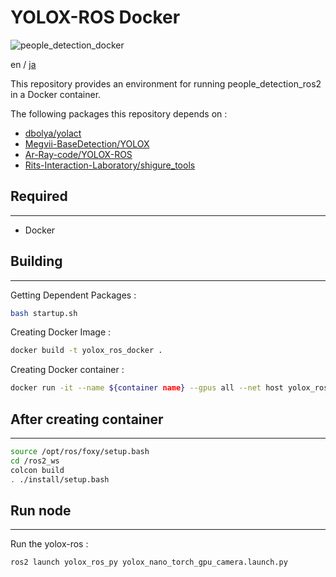# YOLOX-ROS Docker

![people_detection_docker](https://img.shields.io/badge/people_detection_ros2-docker-blue)

en / [ja](./README_ja.md)

This repository provides an environment for running people_detection_ros2 in a Docker container.

The following packages this repository depends on :
- [dbolya/yolact](https://github.com/dbolya/yolact/tree/master)
- [Megvii-BaseDetection/YOLOX](https://github.com/Megvii-BaseDetection/YOLOX.git)
- [Ar-Ray-code/YOLOX-ROS](https://github.com/Ar-Ray-code/YOLOX-ROS.git)
- [Rits-Interaction-Laboratory/shigure_tools](https://github.com/Rits-Interaction-Laboratory/shigure_tools)


## Required

---

- Docker


## Building

---

Getting Dependent Packages :
```bash
bash startup.sh
```

Creating Docker Image :
```bash
docker build -t yolox_ros_docker .
```

Creating Docker container :
```bash
docker run -it --name ${container name} --gpus all --net host yolox_ros_docker:latest
```

## After creating container

---

```bash
source /opt/ros/foxy/setup.bash
cd /ros2_ws
colcon build
. ./install/setup.bash
```


## Run node

---

Run the yolox-ros :
```bash
ros2 launch yolox_ros_py yolox_nano_torch_gpu_camera.launch.py
```
